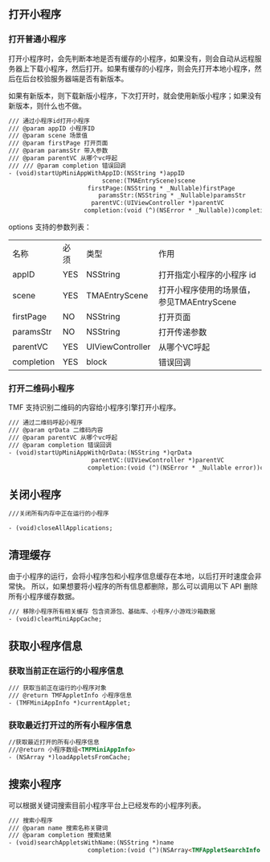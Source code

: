 ## 打开小程序

### 打开普通小程序

打开小程序时，会先判断本地是否有缓存的小程序，如果没有，则会自动从远程服务器上下载小程序，然后打开。如果有缓存的小程序，则会先打开本地小程序，然后在后台校验服务器端是否有新版本。

如果有新版本，则下载新版小程序，下次打开时，就会使用新版小程序；如果没有新版本，则什么也不做。
``` html
/// 通过小程序id打开小程序
/// @param appID 小程序ID
/// @param scene 场景值
/// @param firstPage 打开页面
/// @param paramsStr 带入参数
/// @param parentVC 从哪个vc呼起
/// /// @param completion 错误回调
- (void)startUpMiniAppWithAppID:(NSString *)appID
                          scene:(TMAEntryScene)scene
                      firstPage:(NSString * _Nullable)firstPage
                         paramsStr:(NSString * _Nullable)paramsStr
                       parentVC:(UIViewController *)parentVC
                     completion:(void (^)(NSError * _Nullable))completion;
```

options 支持的参数列表：
<table>
<tr>
<td rowspan="1" colSpan="1" >名称</td>

<td rowspan="1" colSpan="1" >必须</td>

<td rowspan="1" colSpan="1" >类型</td>

<td rowspan="1" colSpan="1" >作用</td>
</tr>

<tr>
<td rowspan="1" colSpan="1" >appID</td>

<td rowspan="1" colSpan="1" >YES</td>

<td rowspan="1" colSpan="1" >NSString</td>

<td rowspan="1" colSpan="1" >打开指定小程序的小程序 id</td>
</tr>

<tr>
<td rowspan="1" colSpan="1" >scene</td>

<td rowspan="1" colSpan="1" >YES</td>

<td rowspan="1" colSpan="1" >TMAEntryScene</td>

<td rowspan="1" colSpan="1" >打开小程序使用的场景值，参见TMAEntryScene</td>
</tr>

<tr>
<td rowspan="1" colSpan="1" >firstPage</td>

<td rowspan="1" colSpan="1" >NO</td>

<td rowspan="1" colSpan="1" >NSString</td>

<td rowspan="1" colSpan="1" >打开页面</td>
</tr>

<tr>
<td rowspan="1" colSpan="1" >paramsStr</td>

<td rowspan="1" colSpan="1" >NO</td>

<td rowspan="1" colSpan="1" >NSString</td>

<td rowspan="1" colSpan="1" >打开传递参数</td>
</tr>

<tr>
<td rowspan="1" colSpan="1" >parentVC</td>

<td rowspan="1" colSpan="1" >YES</td>

<td rowspan="1" colSpan="1" >UIViewController</td>

<td rowspan="1" colSpan="1" >从哪个VC呼起</td>
</tr>

<tr>
<td rowspan="1" colSpan="1" >completion</td>

<td rowspan="1" colSpan="1" >YES</td>

<td rowspan="1" colSpan="1" >block</td>

<td rowspan="1" colSpan="1" >错误回调</td>
</tr>
</table>


### 打开二维码小程序

TMF 支持识别二维码的内容给小程序引擎打开小程序。
``` html
/// 通过二维码呼起小程序
/// @param qrData 二维码内容
/// @param parentVC 从哪个vc呼起
/// @param completion 错误回调
- (void)startUpMiniAppWithQrData:(NSString *)qrData
                       parentVC:(UIViewController *)parentVC
                      completion:(void (^)(NSError * _Nullable error))completion;
```

## 关闭小程序
``` html
///关闭所有内存中正在运行的小程序

- (void)closeAllApplications;
```

## 清理缓存

由于小程序的运行，会将小程序包和小程序信息缓存在本地，以后打开时速度会非常快。 所以，如果想要将小程序的所有信息都删除，那么可以调用以下 API 删除所有小程序缓存数据。
``` html
/// 移除小程序所有相关缓存 包含资源包、基础库、小程序/小游戏沙箱数据
- (void)clearMiniAppCache;
```

## 获取小程序信息

### 获取当前正在运行的小程序信息
``` html
/// 获取当前正在运行的小程序对象
/// @return TMFAppletInfo 小程序信息
- (TMFMiniAppInfo *)currentApplet;
```

### 获取最近打开过的所有小程序信息
``` html
//获取最近打开的所有小程序信息
///@return 小程序数组<TMFMiniAppInfo>
- (NSArray *)loadAppletsFromCache;
```

## 搜索小程序

可以根据关键词搜索目前小程序平台上已经发布的小程序列表。
``` html
/// 搜索小程序
/// @param name 搜索名称关键词
/// @param completion 搜索结果
- (void)searchAppletsWithName:(NSString *)name
                      completion:(void (^)(NSArray<TMFAppletSearchInfo *> * _Nullable, NSError * _Nullable))completion;
```































